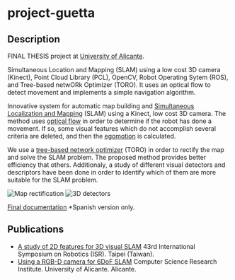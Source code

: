 # project-guetta

## Description
FINAL THESIS project at [University of Alicante](http://www.ua.es/).

Simultaneous Location and Mapping (SLAM) using a low cost 3D camera (Kinect), Point Cloud Library (PCL), OpenCV, Robot Operating Sytem (ROS), and Tree-based netwORk Optimizer (TORO). It uses an optical flow to detect movement and implements a simple navigation algorithm.

Innovative system for automatic map building and [Simultaneous Localization and Mapping](https://en.wikipedia.org/wiki/Simultaneous_localization_and_mapping) (SLAM) using a Kinect, low cost 3D camera. The method uses [optical flow](https://en.wikipedia.org/wiki/Optical_flow) in order to determine if the robot has done a movement. If so, some visual features which do not accomplish several criteria are deleted, and then the [egomotion](https://en.wikipedia.org/wiki/Visual_odometry) is calculated. 

We use a [tree-based network optimizer](https://www.openslam.org/toro.html) (TORO) in order to rectify the map and solve the SLAM problem. The proposed method provides better efficiency that others. Additionaly, a study of different visual detectors and descriptors have been done in order to identify which of them are more suitable for the SLAM problem.

![Map rectification](http://www.pinkzero.com/dpfportfolio/works/images/finalthesis1.png)
![3D detectors](http://www.pinkzero.com/dpfportfolio/works/images/finalthesis2.png)

[Final documentation](http://www.pinkzero.com/dpfportfolio/memoria.pdf) *Spanish version only.

## Publications
* [A study of 2D features for 3D visual SLAM](http://rua.ua.es/dspace/bitstream/10045/24511/1/ISR%202012v7.pdf) 43rd International Symposium on Robotics (ISR). Taipei (Taiwan).
* [Using a RGB-D camera for 6DoF SLAM](http://rua.ua.es/dspace/bitstream/10045/45466/1/ios-book-article.pdf) Computer Science Research Institute. University of Alicante. Alicante.
